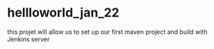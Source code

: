 # hellloworld_jan_22
this projet will allow us to set up our first maven project and build with Jenkins server
